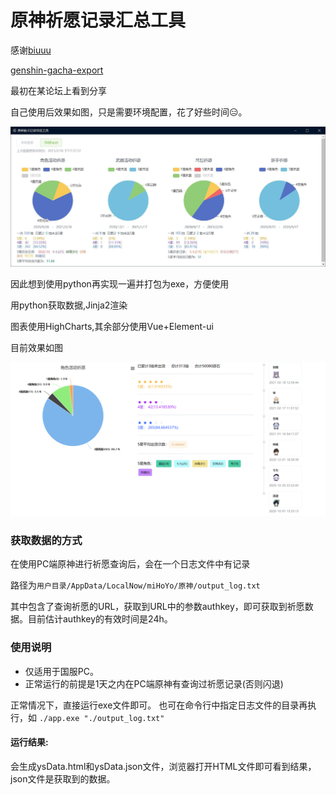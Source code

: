 原神祈愿记录汇总工具
====
感谢[biuuu](https://github.com/biuuu)

[genshin-gacha-export](https://github.com/biuuu/genshin-gacha-export)

最初在某论坛上看到分享

自己使用后效果如图，只是需要环境配置，花了好些时间😑。

![P1](./pic/p1.png)

因此想到使用python再实现一遍并打包为exe，方便使用

用python获取数据,Jinja2渲染

图表使用HighCharts,其余部分使用Vue+Element-ui

目前效果如图

![P1](./pic/p2.png)

### 获取数据的方式

在使用PC端原神进行祈愿查询后，会在一个日志文件中有记录

路径为`用户目录/AppData/LocalNow/miHoYo/原神/output_log.txt`

其中包含了查询祈愿的URL，获取到URL中的参数authkey，即可获取到祈愿数据。目前估计authkey的有效时间是24h。


### 使用说明

- 仅适用于国服PC。
- 正常运行的前提是1天之内在PC端原神有查询过祈愿记录(否则闪退)

正常情况下，直接运行exe文件即可。
也可在命令行中指定日志文件的目录再执行，如
`./app.exe "./output_log.txt"`

#### 运行结果:
会生成ysData.html和ysData.json文件，浏览器打开HTML文件即可看到结果，json文件是获取到的数据。

